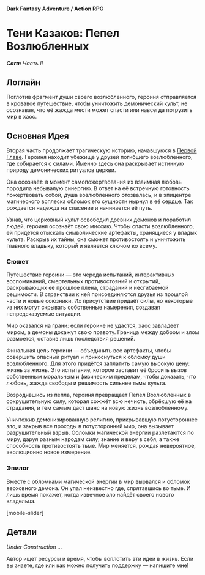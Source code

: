 #### Dark Fantasy Adventure / Action RPG

# Тени Казаков: Пепел Возлюбленных

***Сага:** Часть II*

## Логлайн

Поглотив фрагмент души своего возлюбленного, героиня отправляется в кровавое путешествие, чтобы уничтожить демонический культ, не осознавая, что её жажда мести может спасти или навсегда погрузить мир в хаос.

## Основная Идея

Вторая часть продолжает трагическую историю, начавшуюся в [Первой Главе](/cossack-saga-1). Героиня находит убежище у друзей погибшего возлюбленного, где собирается с силами. Именно здесь она раскрывает истинную природу демонических ритуалов церкви.

Она осознаёт: в момент самопожертвования их взаимная любовь породила небывалую синергию. В ответ на её встречную готовность пожертвовать собой, душа возлюбленного отозвалась, и в эпицентре магического всплеска обломок его сущности нырнул в её сердце. Так рождается надежда на спасение и начинается её путь.

Узнав, что церковный культ освободил древних демонов и поработил людей, героиня осознаёт свою миссию. Чтобы спасти возлюбленного, ей придётся отыскать символические артефакты, хранящиеся у владык культа. Раскрыв их тайны, она сможет противостоять и уничтожить главного владыку, который и является ключом ко всему.

### Сюжет

Путешествие героини — это череда испытаний, интерактивных воспоминаний, смертельных противостояний и открытий, раскрывающих её прошлое плена, страданий и несгибаемой решимости. В странствии к ней присоединяются друзья из прошлой части и новые союзники. Их присутствие придаёт силы, но некоторые из них могут скрывать собственные намерения, создавая непредсказуемые ситуации.

Мир оказался на грани: если героине не удастся, хаос завладеет миром, а демоны докажут свою правоту. Граница между добром и злом размоется, оставив лишь последствия решений.

Финальная цель героини — объединить все артефакты, чтобы совершить опасный ритуал и прикоснуться к обломку души возлюбленного. Для этого придётся заплатить самую высокую цену: жизнь за жизнь. Это испытание, которое заставит её бросить вызов собственным моральным и физическим пределам, чтобы доказать, что любовь, жажда свободы и решимость сильнее тьмы культа.

Возродившись из пепла, героиня превращает Пепел Возлюбленных в сокрушительную силу, которая сожжёт всю нечисть, обрёкшую её на страдания, и тем самым даст шанс на новую жизнь возлюбленному.

Уничтожив демонизированную религию, прикрывавшую потустороннее зло, и закрыв все проходы в потусторонний мир, она вызывает разрушительный взрыв. Обломки магической энергии разлетаются по миру, даруя разным народам силу, знание и веру в себя, а также способность противостоять тьме. Мир меняется, рождая невероятное, эволюционно новое измерение.

### Эпилог

Вместе с обломками магической энергии в мир вырвался и обломок верховного демона. Он упал неизвестно где, спрятавшись во тьме. И лишь время покажет, когда извечное зло найдёт своего нового владельца.

[mobile-slider]

## Детали

*Under Construction …*

Автор ищет ресурсы и время, чтобы воплотить эти идеи в жизнь. Если вы знаете, где или как можно получить поддержку — напишите мне!